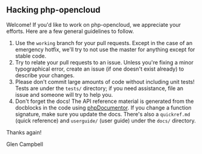 Hacking php-opencloud
---------------------

Welcome! If you'd like to work on php-opencloud, we appreciate your
efforts. Here are a few general guidelines to follow.

1. Use the `working` branch for your pull requests. Except in the case of
   an emergency hotfix, we'll try to not use the master for anything except
   for stable code.
2. Try to relate your pull requests to an issue. Unless you're fixing a
   minor typographical error, create an issue (if one doesn't exist already)
   to describe your changes.
3. Please don't commit large amounts of code without including unit tests!
   Tests are under the `tests/` directory; if you need assistance, file an
   issue and someone will try to help you.
4. Don't forget the docs! The API reference material is generated from the
   docblocks in the code using [phpDocumentor](http://phpdoc.org). If you
   change a function signature, make sure you update the docs. There's also
   a `quickref.md` (quick reference) and `userguide/` (user guide) under the
   `docs/` directory.

Thanks again!

Glen Campbell
